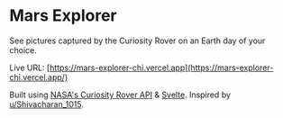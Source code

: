 # Mars Explorer

See pictures captured by the Curiosity Rover on an Earth day of your choice.

Live URL: [https://mars-explorer-chi.vercel.app](https://mars-explorer-chi.vercel.app/)

Built using [NASA's Curiosity Rover API](https://api.nasa.gov/#browseAPI) & [Svelte](https://svelte.dev/). Inspired by [u/Shivacharan_1015](https://www.reddit.com/user/Shivacharan_1015/).
